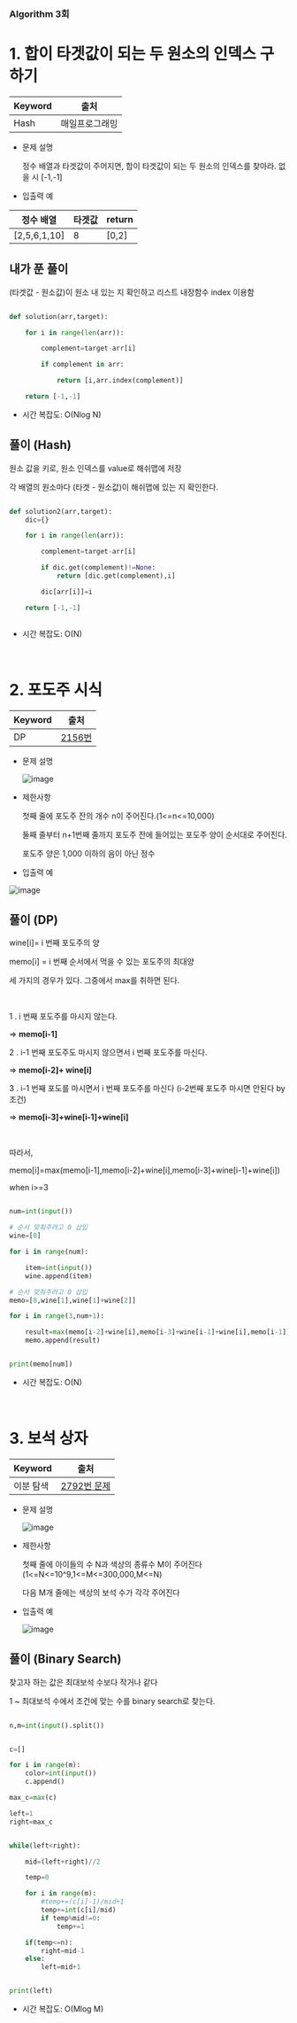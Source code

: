 ### Algorithm 3회

# 1. 합이 타겟값이 되는 두 원소의 인덱스 구하기

Keyword|출처
-|-
Hash| 매일프로그래밍


* 문제 설명

  정수 배열과 타겟값이 주어지면, 합이 타겟값이 되는 두 원소의 인덱스를 찾아라. 없을 시 [-1,-1]

* 입출력 예

정수 배열	|타겟값|return
-|-|-
[2,5,6,1,10]| 8|[0,2]

## 내가 푼 풀이

(타겟값 - 원소값)이 원소 내 있는 지 확인하고 리스트 내장함수 index 이용함

```python

def solution(arr,target):

	for i in range(len(arr)):

		complement=target-arr[i]

		if complement in arr:

			return [i,arr.index(complement)]

	return [-1,-1]
```

* 시간 복잡도: O(Nlog N)

## 풀이 (Hash)

원소 값을 키로, 원소 인덱스를 value로 해쉬맵에 저장

각 배열의 원소마다 (타겟 - 원소값)이 해쉬맵에 있는 지 확인한다.

```python

def solution2(arr,target):
	dic={}

	for i in range(len(arr)):

		complement=target-arr[i]

		if dic.get(complement)!=None:
			return [dic.get(complement),i]

		dic[arr[i]]=i

	return [-1,-1]



```
* 시간 복잡도: O(N)



</br>

# 2. 포도주 시식

Keyword|출처
-|-
DP | [2156번](https://www.acmicpc.net/problem/2156)


* 문제 설명
  
  ![image](https://user-images.githubusercontent.com/33515697/48721353-143a0980-ec65-11e8-948b-901fadbca230.png)

      

* 제한사항

    첫째 줄에 포도주 잔의 개수 n이 주어진다.(1<=n<=10,000)
    
    둘째 줄부터 n+1번째 줄까지 포도주 잔에 들어있는 포도주 양이 순서대로 주어진다.
    
    포도주 양은 1,000 이하의 음이 아닌 정수

* 입출력 예

![image](https://user-images.githubusercontent.com/33515697/48721701-c83b9480-ec65-11e8-9db5-8f198c1696cd.png)


## 풀이 (DP)

wine[i]= i 번째 포도주의 양

memo[i] = i 번째 순서에서 먹을 수 있는 포도주의 최대양

세 가지의 경우가 있다. 그중에서 max를 취하면 된다.

</br>

1 . i 번째 포도주를 마시지 않는다.

  =>  __memo[i-1]__

2 . i-1 번째 포도주도 마시지 않으면서 i 번째 포도주를 마신다. 

  => __memo[i-2]+ wine[i]__

3 . i-1 번째 포도를 마시면서 i 번째 포도주를 마신다 (i-2번째 포도주 마시면 안된다 by 조건)

  => __memo[i-3]+wine[i-1]+wine[i]__
  
</br>

따라서,

memo[i]=max(memo[i-1],memo[i-2]+wine[i],memo[i-3]+wine[i-1]+wine[i])

when i>=3

```python

num=int(input())

# 순서 맞춰주려고 0 삽입
wine=[0]

for i in range(num):

	item=int(input())
	wine.append(item)

# 순서 맞춰주려고 0 삽입
memo=[0,wine[1],wine[1]+wine[2]]

for i in range(3,num+1):

	result=max(memo[i-2]+wine[i],memo[i-3]+wine[i-1]+wine[i],memo[i-1])
	memo.append(result)


print(memo[num])
```

* 시간 복잡도: O(N)

</br>

# 3. 보석 상자

Keyword|출처
-|-
이분 탐색 | [2792번 문제](https://www.acmicpc.net/problem/2792)


* 문제 설명

  ![image](https://user-images.githubusercontent.com/33515697/48723739-c88a5e80-ec6a-11e8-9400-480c68ce2c79.png)

* 제한사항

  첫째 줄에 아이들의 수 N과 색상의 종류수 M이 주어진다 (1<=N<=10^9,1<=M<=300,000,M<=N)
  
  다음 M개 줄에는 색상의 보석 수가 각각 주어진다

* 입출력 예

  ![image](https://user-images.githubusercontent.com/33515697/48723866-21f28d80-ec6b-11e8-9b57-d04746e35f5c.png)


## 풀이 (Binary Search)

찾고자 하는 값은 최대보석 수보다 작거나 같다

1 ~ 최대보석 수에서 조건에 맞는 수를 binary search로 찾는다.



```python

n,m=int(input().split())


c=[]

for i in range(m):
	color=int(input())
	c.append()

max_c=max(c)

left=1
right=max_c


while(left<right):

	mid=(left+right)//2

	temp=0

	for i in range(m):
		#temp+=(c[i]-1)/mid+1
		temp+=int(c[i]/mid)
		if temp%mid!=0:
			temp+=1

	if(temp<=n):
		right=mid-1
	else:
		left=mid+1


print(left)

```

* 시간 복잡도: O(Mlog M)

</br>
